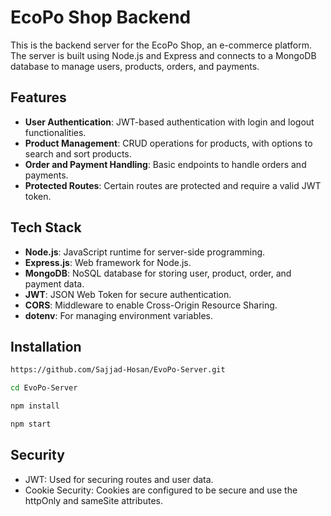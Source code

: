 # EcoPo Shop Backend

This is the backend server for the EcoPo Shop, an e-commerce platform. The server is built using Node.js and Express and connects to a MongoDB database to manage users, products, orders, and payments.

## Features

- **User Authentication**: JWT-based authentication with login and logout functionalities.
- **Product Management**: CRUD operations for products, with options to search and sort products.
- **Order and Payment Handling**: Basic endpoints to handle orders and payments.
- **Protected Routes**: Certain routes are protected and require a valid JWT token.

## Tech Stack

- **Node.js**: JavaScript runtime for server-side programming.
- **Express.js**: Web framework for Node.js.
- **MongoDB**: NoSQL database for storing user, product, order, and payment data.
- **JWT**: JSON Web Token for secure authentication.
- **CORS**: Middleware to enable Cross-Origin Resource Sharing.
- **dotenv**: For managing environment variables.

## Installation

   ```bash
   https://github.com/Sajjad-Hosan/EvoPo-Server.git
   ```
   ```bash
   cd EvoPo-Server
  ```
  ```bash
  npm install
  ```
  ```bash
  npm start
  ```

## Security
- JWT: Used for securing routes and user data.
- Cookie Security: Cookies are configured to be secure and use the httpOnly and sameSite attributes.
